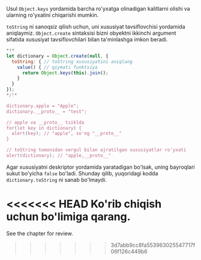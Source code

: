
Usul `Object.keys` yordamida barcha ro'yxatga olinadigan kalitlarni olishi va ularning ro'yxatini chiqarishi mumkin.

`toString` ni sanoqsiz qilish uchun, uni xususiyat tavsiflovchisi yordamida aniqlaymiz. `Object.create` sintaksisi bizni obyektni ikkinchi argument sifatida xususiyat tavsiflovchilari bilan ta'minlashga imkon beradi.

```js run
*!*
let dictionary = Object.create(null, {
  toString: { // toString xususiyatini aniqlang
    value() { // qiymati funktsiya
      return Object.keys(this).join();
    }
  }
});
*/!*

dictionary.apple = "Apple";
dictionary.__proto__ = "test";

// apple va __proto__ tsiklda
for(let key in dictionary) {
  alert(key); // "apple", so'ng "__proto__"
}  

// toString tomonidan vergul bilan ajratilgan xususiyatlar ro'yxati
alert(dictionary); // "apple,__proto__"
```

Agar xususiyatni deskriptor yordamida yaratadigan bo'lsak, uning bayroqlari sukut bo'yicha `false` bo'ladi. Shunday qilib, yuqoridagi kodda `dictionary.toString` ni sanab bo'lmaydi.

<<<<<<< HEAD
Ko'rib chiqish uchun [](info:property-descriptors) bo'limiga qarang.
=======
See the chapter [](info:property-descriptors) for review.
>>>>>>> 3d7abb9cc8fa553963025547717f06f126c449b6
